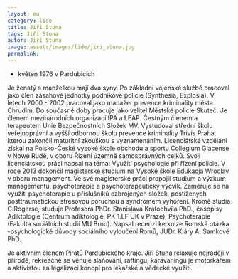 ```yaml
---
layout: eu
category: lide
title: Jiří Stuna
tags: Jiří Stuna
autor: Jiří Stuna
image: assets/images/lide/jiri_stuna.jpg
permalink: 
---
```


* květen 1976 v Pardubicích

Je ženatý s manželkou mají dva syny. Po základní vojenské službě pracoval jako člen zásahové jednotky podnikové policie (Synthesia, Explosia). V letech 2000 - 2002 pracoval jako manažer prevence kriminality města Chrudim. Do současné doby pracuje jako velitel Městské policie Skuteč. Je členem mezinárodních organizací IPA a LEAP. Čestným členem a terapeutem Unie Bezpečnostních Složek MV. Vystudoval střední školu veřejnoprávní a vyšší odbornou školu prevence kriminality Trivis Praha, kterou zakončil maturitní zkouškou s vyznamenáním. Licenciátské vzdělání získal na Polsko-České vysoké škole obchodu a sportu Collegium Glacense v Nowé Rudě, v oboru Řízení územně samosprávných celků. Svoji licenciátskou práci napsal na téma: Využití psychologie při řízení policie. V roce 2013 dokončil magisterské studium na Vysoké škole Edukacja Wroclav v oboru management. Ve své magisterské práci propojil studium a výzkum managementu, psychoterapie a psychoterapeutický výcvik. Zaměřuje se na využití psychoterapie u příslušníků ozbrojených složek, postižených posttraumatickou stresovou poruchou a syndromem vyhoření.
Kromě studia C.Rogerse, studuje Profesora PhDr. Stanislava Kratochvíla PhD., časopisy Adiktologie (Centrum adiktologie, PK 1.LF UK v Praze), Psychoterapie (Fakulta sociálních studií MU Brno). Napsal recenzi ke knize Romská otázka -psychologické důvody sociálního vyloučení Romů, JUDr. Kláry A. Samkové PhD.

Je aktivním členem Pirátů Pardubického kraje.
Jiří Stuna relaxuje nejraději v přírodě, rekreačně se věnuje slaňování, raftingu, karavaningu je motorkářem a aktivistou za legalizaci konopí pro lékařské a vědecké využití. 